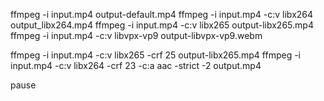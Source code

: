 ffmpeg -i input.mp4 output-default.mp4
ffmpeg -i input.mp4 -c:v libx264 output_libx264.mp4
ffmpeg -i input.mp4 -c:v libx265 output-libx265.mp4
ffmpeg -i input.mp4 -c:v libvpx-vp9 output-libvpx-vp9.webm

ffmpeg -i input.mp4 -c:v libx265 -crf 25 output-libx265.mp4
ffmpeg -i input.mp4 -c:v libx264 -crf 23 -c:a aac -strict -2 output.mp4


pause